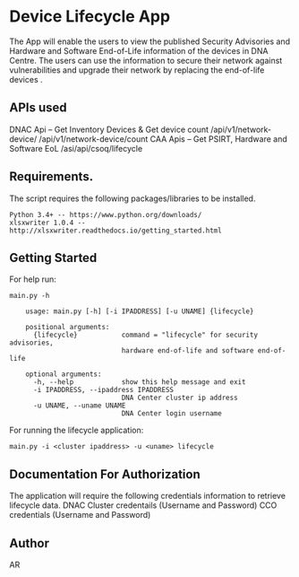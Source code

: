 # Device Lifecycle App


The App will enable the users to view the published Security Advisories and Hardware and Software End-of-Life
information of the devices in DNA Centre. The users can use the information to secure their network against
vulnerabilities and upgrade their network by replacing the end-of-life devices .

## APIs used

DNAC Api – Get Inventory Devices & Get device count
            /api/v1/network-device/
            /api/v1/network-device/count
CAA Apis – Get PSIRT, Hardware and Software EoL
            /asi/api/csoq/lifecycle



## Requirements.


The script requires the following packages/libraries to be installed.

    Python 3.4+ -- https://www.python.org/downloads/
    xlsxwriter 1.0.4 -- http://xlsxwriter.readthedocs.io/getting_started.html


## Getting Started



For help run:

```
main.py -h

```
        usage: main.py [-h] [-i IPADDRESS] [-u UNAME] {lifecycle}

        positional arguments:
          {lifecycle}           command = "lifecycle" for security advisories,
                                hardware end-of-life and software end-of-life

        optional arguments:
          -h, --help            show this help message and exit
          -i IPADDRESS, --ipaddress IPADDRESS
                                DNA Center cluster ip address
          -u UNAME, --uname UNAME
                                DNA Center login username




For running the lifecycle application:


```
main.py -i <cluster ipaddress> -u <uname> lifecycle

```


## Documentation For Authorization


The application will require the following credentials information to retrieve lifecycle data.
    DNAC Cluster credentails (Username and Password)
    CCO credentials (Username and Password)


## Author

AR
